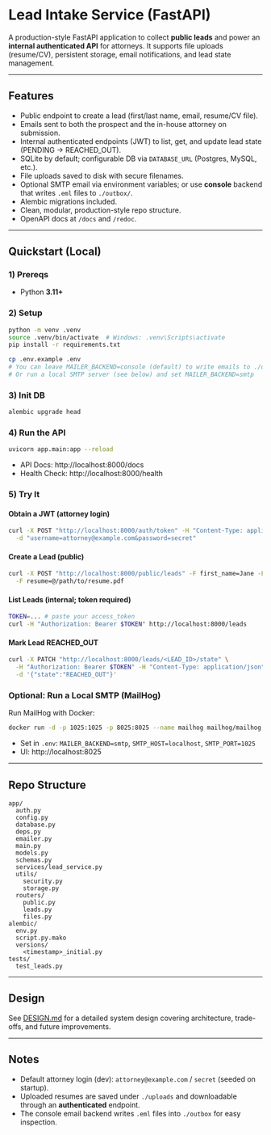 
# Lead Intake Service (FastAPI)

A production-style FastAPI application to collect **public leads** and power an **internal authenticated API** for attorneys.
It supports file uploads (resume/CV), persistent storage, email notifications, and lead state management.

---

## Features

- Public endpoint to create a lead (first/last name, email, resume/CV file).
- Emails sent to both the prospect and the in-house attorney on submission.
- Internal authenticated endpoints (JWT) to list, get, and update lead state (PENDING → REACHED_OUT).
- SQLite by default; configurable DB via `DATABASE_URL` (Postgres, MySQL, etc.).
- File uploads saved to disk with secure filenames.
- Optional SMTP email via environment variables; or use **console** backend that writes `.eml` files to `./outbox/`.
- Alembic migrations included.
- Clean, modular, production-style repo structure.
- OpenAPI docs at `/docs` and `/redoc`.

---

## Quickstart (Local)

### 1) Prereqs
- Python **3.11+**

### 2) Setup
```bash
python -m venv .venv
source .venv/bin/activate  # Windows: .venv\Scripts\activate
pip install -r requirements.txt

cp .env.example .env
# You can leave MAILER_BACKEND=console (default) to write emails to ./outbox/
# Or run a local SMTP server (see below) and set MAILER_BACKEND=smtp
```

### 3) Init DB
```bash
alembic upgrade head
```

### 4) Run the API
```bash
uvicorn app.main:app --reload
```

- API Docs: http://localhost:8000/docs
- Health Check: http://localhost:8000/health

### 5) Try It

#### Obtain a JWT (attorney login)
```bash
curl -X POST "http://localhost:8000/auth/token" -H "Content-Type: application/x-www-form-urlencoded" \
  -d "username=attorney@example.com&password=secret"
```

#### Create a Lead (public)
```bash
curl -X POST "http://localhost:8000/public/leads" -F first_name=Jane -F last_name=Doe -F email=jane@example.com \
  -F resume=@/path/to/resume.pdf
```

#### List Leads (internal; token required)
```bash
TOKEN=... # paste your access_token
curl -H "Authorization: Bearer $TOKEN" http://localhost:8000/leads
```

#### Mark Lead REACHED_OUT
```bash
curl -X PATCH "http://localhost:8000/leads/<LEAD_ID>/state" \
  -H "Authorization: Bearer $TOKEN" -H "Content-Type: application/json" \
  -d '{"state":"REACHED_OUT"}'
```

### Optional: Run a Local SMTP (MailHog)

Run MailHog with Docker:
```bash
docker run -d -p 1025:1025 -p 8025:8025 --name mailhog mailhog/mailhog
```
- Set in `.env`: `MAILER_BACKEND=smtp`, `SMTP_HOST=localhost`, `SMTP_PORT=1025`
- UI: http://localhost:8025

---

## Repo Structure

```
app/
  auth.py
  config.py
  database.py
  deps.py
  emailer.py
  main.py
  models.py
  schemas.py
  services/lead_service.py
  utils/
    security.py
    storage.py
  routers/
    public.py
    leads.py
    files.py
alembic/
  env.py
  script.py.mako
  versions/
    <timestamp>_initial.py
tests/
  test_leads.py
```

---

## Design

See [DESIGN.md](DESIGN.md) for a detailed system design covering architecture, trade-offs, and future improvements.

---

## Notes

- Default attorney login (dev): `attorney@example.com` / `secret` (seeded on startup).
- Uploaded resumes are saved under `./uploads` and downloadable through an **authenticated** endpoint.
- The console email backend writes `.eml` files into `./outbox` for easy inspection.
